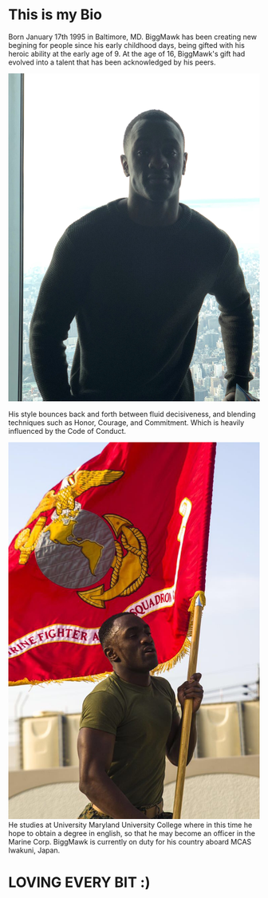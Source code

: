 # This is my Bio
Born January 17th 1995 in Baltimore, MD. BiggMawk has been creating new begining for people since his early childhood days, being gifted with his heroic ability at the early age of 9. At the age of 16, BiggMawk's gift had evolved into a talent that has been acknowledged by his peers.

![Mawk](Mark.JPG)

His style bounces back and forth between fluid decisiveness, and blending techniques such as Honor, Courage, and Commitment. Which is heavily influenced by the Code of Conduct.

![biggmawk](therun.JPG)
He studies at University Maryland University College where in this time he hope to obtain a degree in english, so that he may become an officer in the Marine Corp. BiggMawk is currently on duty for his country aboard MCAS Iwakuni, Japan. 
# LOVING EVERY BIT :)
